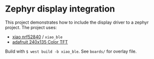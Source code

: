 # Zephyr display integration
This project demonstrates how to include the display driver to a zephyr project.
The project uses:
- [xiao nrf52840](https://wiki.seeedstudio.com/XIAO_BLE/) / `xiao_ble`
- [adafruit 240x135 Color TFT](https://learn.adafruit.com/adafruit-1-14-240x135-color-tft-breakout)

Build with `$ west build -b xiao_ble`. 
See `boards/` for overlay file. 
